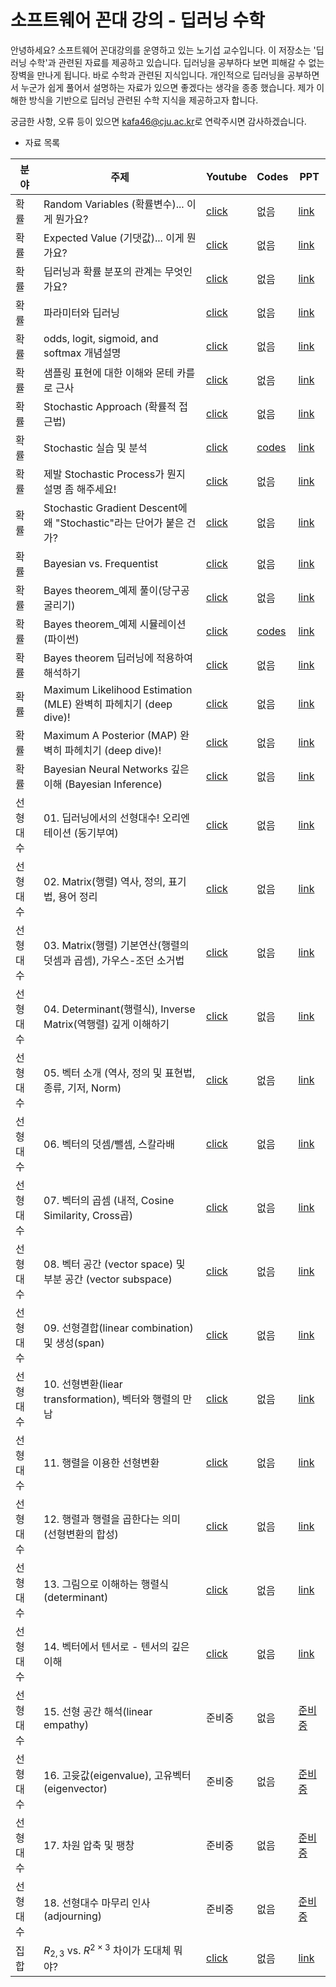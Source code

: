 # 소프트웨어 꼰대 강의 - 딥러닝 수학

<p>
    안녕하세요? 소프트웨어 꼰대강의를 운영하고 있는 노기섭 교수입니다.
    이 저장소는 '딥러닝 수학'과 관련된 자료를 제공하고 있습니다. 딥러닝을 공부하다 보면 피해갈 수 없는 장벽을 만나게 됩니다. 바로 수학과 관련된 지식입니다. 개인적으로 딥러닝을 공부하면서 누군가 쉽게 풀어서 설명하는 자료가 있으면 좋겠다는 생각을 종종 했습니다. 제가 이해한 방식을 기반으로 딥러닝 관련된 수학 지식을 제공하고자 합니다.
</p>


궁금한 사항, 오류 등이 있으면 [kafa46@cju.ac.kr](mailto:kafa46@cju.ac.kr)로 연락주시면 감사하겠습니다.

- 자료 목록 

|분야|주제|Youtube|Codes|PPT|
|---|---|---|---|---|
|확률|Random Variables (확률변수)... 이게 뭔가요?|[click](https://youtu.be/iTxTGBOhzCA)|없음|[link](https://github.com/kafa46/deeplearning_math/blob/master/01_probability_theory/01_random_variables.pdf)|
|확률|Expected Value (기댓값)... 이게 뭔가요?|[click](https://youtu.be/nvHyIScyQxs)|없음|[link](https://github.com/kafa46/deeplearning_math/blob/master/01_probability_theory/02.%20expected_value.pdf)|
|확률|딥러닝과 확률 분포의 관계는 무엇인가요?|[click](https://youtu.be/qpbIKg21mvI)|없음|[link](https://github.com/kafa46/deeplearning_math/blob/master/01_probability_theory/03_probability_distribution_and_deeplearning.pdf)|
|확률|파라미터와 딥러닝|[click](https://youtu.be/PobNLp279-w)|없음|[link](https://github.com/kafa46/deeplearning_math/blob/master/01_probability_theory/04_parameters_in_deep_learning.pdf)|
|확률|odds, logit, sigmoid, and softmax 개념설명|[click](https://youtu.be/V0uyiu6X4Zs)|없음|[link](https://github.com/kafa46/deeplearning_math/blob/master/01_probability_theory/05_odds_logit_sigmoid_and_softmax.pdf)|
|확률|샘플링 표현에 대한 이해와 몬테 카를로 근사|[click](https://youtu.be/nw_tVBCw0Z8)|없음|[link](https://github.com/kafa46/deeplearning_math/blob/master/01_probability_theory/06_sampling_representation_and_monte_carlo_approximation.pdf)|
|확률|Stochastic Approach (확률적 접근법)|[click](https://youtu.be/LBT41oKsHWg)|없음|[link](https://github.com/kafa46/deeplearning_math/blob/master/01_probability_theory/07_stochastic.pdf)|
|확률|Stochastic 실습 및 분석|[click](https://youtu.be/k6xog4ZNnT0)|[codes](https://github.com/kafa46/deeplearning_math/blob/master/01_probability_theory/07_stochastic.py)|[link](https://github.com/kafa46/deeplearning_math/blob/master/01_probability_theory/07_stochastic.pdf)|
|확률|제발 Stochastic Process가 뭔지 설명 좀 해주세요!|[click](https://youtu.be/HtJ-q8tc5qQ)|없음|[link](https://github.com/kafa46/deeplearning_math/blob/master/01_probability_theory/07_stochastic.pdf)|
|확률|Stochastic Gradient Descent에 왜 "Stochastic"라는 단어가 붙은 건가?|[click](https://youtu.be/DEQhCJ0nav4)|없음|[link](https://github.com/kafa46/deeplearning_math/blob/master/01_probability_theory/07_stochastic.pdf)|
|확률|Bayesian vs. Frequentist|[click](https://youtu.be/Kmw1pCsAqfM)|없음|[link](https://github.com/kafa46/deeplearning_math/blob/master/01_probability_theory/08_01_Bayesian_vs_frequentist.pdf)|
|확률|Bayes theorem_예제 풀이(당구공 굴리기)|[click](https://youtu.be/xdMor6957E0)|없음|[link](https://github.com/kafa46/deeplearning_math/blob/master/01_probability_theory/08_02_Bayes_theorem_example_and_simulation.pdf)|
|확률|Bayes theorem_예제 시뮬레이션(파이썬)|[click](https://youtu.be/7nyj0DvUluI)|[codes](https://github.com/kafa46/deeplearning_math/blob/master/01_probability_theory/08_02_Bayes_theorem_simulation.py)|[link](https://github.com/kafa46/deeplearning_math/blob/master/01_probability_theory/08_02_Bayes_theorem_example_and_simulation.pdf)|
|확률|Bayes theorem 딥러닝에 적용하여 해석하기|[click](https://youtu.be/YvWqPQhliaI)|없음|[link](https://github.com/kafa46/deeplearning_math/blob/master/01_probability_theory/08_03_Bayes_theorem_applying_into_deeplearning.pdf)|
|확률|Maximum Likelihood Estimation (MLE) 완벽히 파헤치기 (deep dive)!|[click](https://youtu.be/vzNRLY_hLlM)|없음|[link](https://github.com/kafa46/deeplearning_math/blob/master/01_probability_theory/09_Maximum_Likelihood_Estimation_(MLE).pdf)|
|확률|Maximum A Posterior (MAP) 완벽히 파헤치기 (deep dive)!|[click](https://youtu.be/H342QehYSqo)|없음|[link](https://github.com/kafa46/deeplearning_math/blob/master/01_probability_theory/10_Maximum_A_Posterior_(MAP).pdf)|
|확률|Bayesian Neural Networks 깊은 이해 (Bayesian Inference)|[click](https://youtu.be/126JfX_kJTU)|없음|[link](https://github.com/kafa46/deeplearning_math/blob/master/01_probability_theory/11_bayesian_neural_networks.pdf)|
|선형대수|01. 딥러닝에서의 선형대수! 오리엔테이션 (동기부여)|[click](https://youtu.be/Si2QxZEz8Po)|없음|[link](https://github.com/kafa46/deeplearning_math/blob/master/02_linear_algebra/01_orientation_and_motivations.pdf)|
|선형대수|02. Matrix(행렬) 역사, 정의,  표기법, 용어 정리|[click](https://youtu.be/ToWPEh1neCY)|없음|[link](https://github.com/kafa46/deeplearning_math/blob/master/02_linear_algebra/02_intro_definition_notation.pdf)|
|선형대수|03. Matrix(행렬) 기본연산(행렬의 덧셈과 곱셈), 가우스-조던 소거법|[click](https://youtu.be/hj3PBuvW5TA)|없음|[link](https://github.com/kafa46/deeplearning_math/blob/master/02_linear_algebra/03_matrix_operation.pdf)|
|선형대수|04. Determinant(행렬식), Inverse Matrix(역행렬) 깊게 이해하기|[click](https://youtu.be/rfeEx1saFVE)|없음|[link](https://github.com/kafa46/deeplearning_math/blob/master/02_linear_algebra/04_determinant_and_inverse_matrix.pdf)|
|선형대수|05. 벡터 소개 (역사, 정의 및 표현법, 종류, 기저, Norm)|[click](https://youtu.be/MKzejgqrW6Q)|없음|[link](https://github.com/kafa46/deeplearning_math/blob/master/02_linear_algebra/05_vector_introduction.pdf)|
|선형대수|06. 벡터의 덧셈/뺄셈, 스칼라배|[click](https://youtu.be/S4B4CKURlEs)|없음|[link](https://github.com/kafa46/deeplearning_math/blob/master/02_linear_algebra/06_vector_addtion_scalar_mulitplication.pdf)|
|선형대수|07. 벡터의 곱셈 (내적, Cosine Similarity, Cross곱)|[click](https://youtu.be/VophYxpve0k)|없음|[link](https://github.com/kafa46/deeplearning_math/blob/master/02_linear_algebra/07_vector_product.pdf)|
|선형대수|08. 벡터 공간 (vector space) 및  부분 공간 (vector subspace)|[click](https://youtu.be/6EjSnqXGwHQ)|없음|[link](https://github.com/kafa46/deeplearning_math/blob/master/02_linear_algebra/08_vector_vector_space.pdf)|
|선형대수|09. 선형결합(linear combination) 및 생성(span)|[click](https://youtu.be/HTXay7LuSlY)|없음|[link](https://github.com/kafa46/deeplearning_math/blob/master/02_linear_algebra/09_vector_linear_combination_and_span.pdf)|
|선형대수|10. 선형변환(liear transformation), 벡터와 행렬의 만남|[click](https://youtu.be/dlFRj45ckXE)|없음|[link](https://github.com/kafa46/deeplearning_math/blob/master/02_linear_algebra/10_vector_join_vector_and_matrix_linear_transformation.pdf)|
|선형대수|11. 행렬을 이용한 선형변환|[click](https://youtu.be/1E02Md0o-Vc)|없음|[link](https://github.com/kafa46/deeplearning_math/blob/master/02_linear_algebra/11_vector_transformation_with_matrix.pdf)|
|선형대수|12. 행렬과 행렬을 곱한다는 의미 (선형변환의 합성)|[click](https://youtu.be/EXMWzuZHbfo)|없음|[link](https://github.com/kafa46/deeplearning_math/blob/master/02_linear_algebra/12_vector_matrix_composition.pdf)|
|선형대수|13. 그림으로 이해하는 행렬식(determinant)|[click](https://youtu.be/6qdZygiry_E)|없음|[link](https://github.com/kafa46/deeplearning_math/blob/master/02_linear_algebra/13_vector_determinant_with_figures.pdf)|
|선형대수|14. 벡터에서 텐서로 - 텐서의 깊은 이해|[click](https://youtu.be/pPIFauuiwEU)|없음|[link](https://github.com/kafa46/deeplearning_math/blob/master/02_linear_algebra/14_from_vector_to_tensor)|
|선형대수|15. 선형 공간 해석(linear empathy)|준비중|없음|[준비중]()|
|선형대수|16. 고윳값(eigenvalue), 고유벡터(eigenvector)|준비중|없음|[준비중]()|
|선형대수|17. 차원 압축 및 팽창|준비중|없음|[준비중]()|
|선형대수|18. 선형대수 마무리 인사 (adjourning)|준비중|없음|[준비중]()|
|집합|$R_{2,3}$ vs. $R^{2\times3}$ 차이가 도대체 뭐야?|[click](https://youtu.be/m7dSzu-G_Mk)|없음|[link](https://github.com/kafa46/deeplearning_math/blob/master/03_set_theory/01_intepretation_of_number%20set.pdf)|